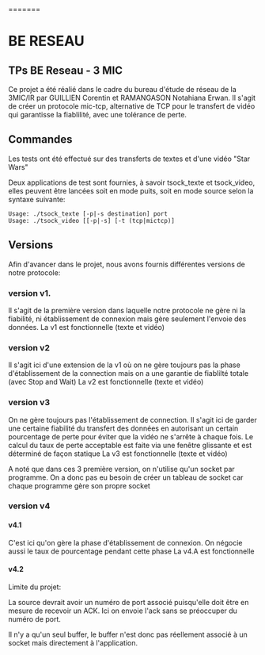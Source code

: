 =======
# BE RESEAU
## TPs BE Reseau - 3 MIC

Ce projet a été réalié dans le cadre du bureau d'étude de réseau de la 3MIC/IR par GUILLIEN Corentin et RAMANGASON Notahiana Erwan. 
Il s'agit de créer un protocole mic-tcp, alternative de TCP pour le transfert de vidéo qui garantisse la fiablilité, avec une tolérance de perte.

## Commandes

Les tests ont été effectué sur des transferts de textes et d'une vidéo "Star Wars"

Deux applications de test sont fournies, à savoir tsock_texte et tsock_video, elles peuvent être lancées soit en mode puits, soit en mode source selon la syntaxe suivante:

    Usage: ./tsock_texte [-p|-s destination] port
    Usage: ./tsock_video [[-p|-s] [-t (tcp|mictcp)]


## Versions

Afin d'avancer dans le projet, nous avons fournis différentes versions de notre protocole:

### version v1.

Il s'agit de la première version dans laquelle notre protocole ne gère ni la fiabilité, ni établissement de connexion mais gère seulement l'envoie des données.
La v1 est fonctionnelle (texte et vidéo)

### version v2

Il s'agit ici d'une extension de la v1 où on ne gère toujours pas la phase d'établissement de la connection mais on a une garantie de fiablilté totale (avec Stop and Wait)
La v2 est fonctionnelle (texte et vidéo)

### version v3

On ne gère toujours pas l'établissement de connection.
Il s'agit ici de garder une certaine fiabilité du transfert des données en autorisant un certain pourcentage de perte pour éviter que la vidéo ne s'arrête à chaque fois. Le calcul du taux de perte acceptable est faite via une fenêtre glissante et est déterminé de façon statique
La v3 est fonctionnelle (texte et vidéo)

A noté que dans ces 3 première version, on n'utilise qu'un socket par programme. On a donc pas eu besoin de créer un tableau de socket  car chaque programme gère son propre socket

### version v4

#### v4.1

C'est ici qu'on gère la phase d'établissement de connexion. On négocie aussi le taux de pourcentage pendant cette phase
La v4.A est fonctionnelle

#### v4.2


Limite du projet:

La source devrait avoir un numéro de port associé puisqu'elle doit être en mesure de recevoir un ACK. Ici on envoie l'ack sans se préoccuper du numéro de port. 

Il n'y a qu'un seul buffer, le buffer n'est donc pas réellement associé à un socket mais directement à l'application. 

